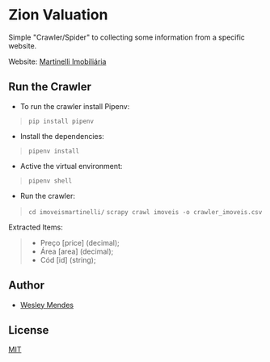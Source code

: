 # Zion Valuation

Simple "Crawler/Spider" to collecting some information from a specific website.

Website: [Martinelli Imobiliária](https://www.imoveismartinelli.com.br/pesquisa-de-imoveis/?locacao_venda=V&finalidade=0&dormitorio=0&garagem=0&vmi=&vma=)

## Run the Crawler

- To run the crawler install Pipenv:
> `pip install pipenv`

- Install the dependencies:
> `pipenv install`

- Active the virtual environment:
> `pipenv shell`

- Run the crawler:
> `cd imoveismartinelli/`
> `scrapy crawl imoveis -o crawler_imoveis.csv`


Extracted Items:
> - Preço [price] (decimal);
> - Área [area] (decimal);
> - Cód [id] (string);


## Author

- [Wesley Mendes](https://github.com/WesGtoX)

## License

[MIT](LICENSE)
